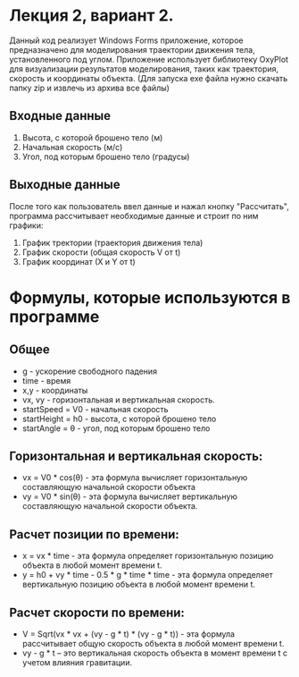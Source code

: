 # Лекция 2, вариант 2.
Данный код реализует Windows Forms приложение, которое предназначено для моделирования траектории движения тела, установленного под углом. Приложение использует библиотеку OxyPlot для визуализации результатов моделирования, таких как траектория, скорость и координаты объекта. (Для запуска exe файла нужно скачать папку zip и извлечь из архива все файлы)
## Входные данные
1. Высота, с которой брошено тело (м)
2. Начальная скорость (м/c)
3. Угол, под которым брошено тело (градусы)
## Выходные данные
После того как пользователь ввел данные и нажал кнопку "Рассчитать", программа рассчитывает необходимые данные и строит по ним графики:
1. График тректории (траектория движения тела)
2. График скорости (общая скорость V от t)
3. График координат (Х и Y от t)
# Формулы, которые используются в программе
## Общее
* g - ускорение свободного падения
* time - время
* x,y - координаты
* vx, vy - горизонтальная и вертикальная скорость.
* startSpeed = V0 - начальная скорость
* startHeight = h0 - высота, с которой брошено тело
* startAngle = θ - угол, под которым брошено тело
## Горизонтальная и вертикальная скорость:
* vx = V0 * cos(θ) - эта формула вычисляет горизонтальную составляющую начальной скорости объекта 
* vy = V0 * sin(θ) - эта формула вычисляет вертикальную составляющую начальной скорости объекта.
## Расчет позиции по времени:
* x = vx * time - эта формула определяет горизонтальную позицию объекта в любой момент времени t.
* y = h0 + vy * time - 0.5 * g * time * time - эта формула определяет вертикальную позицию объекта в любой момент времени t.
## Расчет скорости по времени:
* V = Sqrt(vx * vx + (vy - g * t) * (vy - g * t)) - эта формула рассчитывает общую скорость объекта в любой момент времени t.
* vy - g * t – это вертикальная скорость объекта в момент времени t с учетом влияния гравитации.



